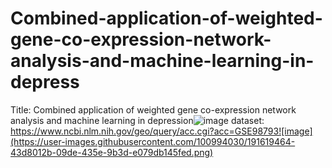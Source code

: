 # Combined-application-of-weighted-gene-co-expression-network-analysis-and-machine-learning-in-depress
Title: Combined application of weighted gene co-expression network analysis and machine learning in depression![image](https://user-images.githubusercontent.com/100994030/191619369-f535b6a6-4caf-41c8-bed9-e459413f629a.png)
dataset: https://www.ncbi.nlm.nih.gov/geo/query/acc.cgi?acc=GSE98793![image](https://user-images.githubusercontent.com/100994030/191619464-43d8012b-09de-435e-9b3d-e079db145fed.png)
